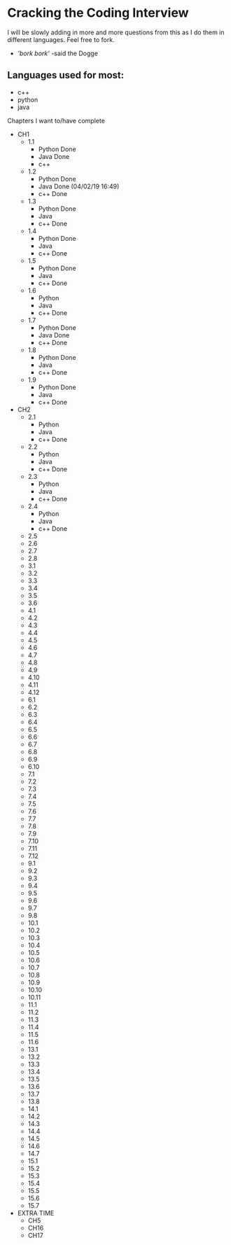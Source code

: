 # Cracking the Coding Interview

I will be slowly adding in more and more questions from this as I do them in different languages. Feel free to fork. 

- *'bork bork'* -said the Dogge

## Languages used for most:

- c++
- python
- java

Chapters I want to/have complete

- CH1
  - 1.1 
    - Python Done
    - Java Done
    - c++
  - 1.2
    - Python Done
    - Java Done (04/02/19 16:49) 
    - c++ Done
  - 1.3
    - Python Done
    - Java
    - c++ Done
  - 1.4 
    - Python Done
    - Java
    - c++ Done
  - 1.5
    - Python Done
    - Java
    - c++ Done
  - 1.6
    - Python
    - Java
    - c++ Done
  - 1.7
    - Python Done
    - Java Done
    - c++ Done
  - 1.8
    - Python Done
    - Java
    - c++ Done
  - 1.9
    - Python Done
    - Java
    - c++ Done
- CH2
  - 2.1
    - Python
    - Java
    - c++ Done
  - 2.2
    - Python
    - Java
    - c++ Done
  - 2.3
    - Python
    - Java
    - c++ Done
  - 2.4
    - Python
    - Java
    - c++ Done
  - 2.5
  - 2.6
  - 2.7
  - 2.8
  - 3.1
  - 3.2
  - 3.3
  - 3.4
  - 3.5
  - 3.6
  - 4.1
  - 4.2
  - 4.3
  - 4.4
  - 4.5
  - 4.6
  - 4.7
  - 4.8
  - 4.9
  - 4.10
  - 4.11
  - 4.12
  - 6.1
  - 6.2
  - 6.3
  - 6.4
  - 6.5
  - 6.6
  - 6.7
  - 6.8
  - 6.9
  - 6.10
  - 7.1
  - 7.2
  - 7.3
  - 7.4
  - 7.5
  - 7.6
  - 7.7
  - 7.8
  - 7.9
  - 7.10
  - 7.11
  - 7.12
  - 9.1
  - 9.2
  - 9.3
  - 9.4
  - 9.5
  - 9.6
  - 9.7
  - 9.8
  - 10.1
  - 10.2
  - 10.3
  - 10.4
  - 10.5
  - 10.6
  - 10.7
  - 10.8
  - 10.9
  - 10.10
  - 10.11
  - 11.1
  - 11.2
  - 11.3
  - 11.4
  - 11.5
  - 11.6
  - 13.1
  - 13.2
  - 13.3
  - 13.4
  - 13.5
  - 13.6
  - 13.7
  - 13.8
  - 14.1
  - 14.2
  - 14.3
  - 14.4
  - 14.5
  - 14.6
  - 14.7
  - 15.1
  - 15.2
  - 15.3
  - 15.4
  - 15.5
  - 15.6
  - 15.7
- EXTRA TIME
  - CH5
  - CH16
  - CH17
